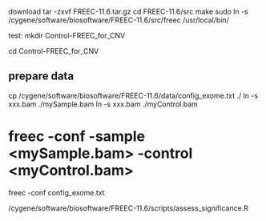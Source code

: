 download 
tar -zxvf FREEC-11.6.tar.gz
cd FREEC-11.6/src
make
sudo ln -s /cygene/software/biosoftware/FREEC-11.6/src/freec /usr/local/bin/

test:
mkdir Control-FREEC_for_CNV

cd Control-FREEC_for_CNV

## prepare data
cp /cygene/software/biosoftware/FREEC-11.6/data/config_exome.txt ./
ln -s xxx.bam ./mySample.bam
ln -s xxx.bam ./myControl.bam

####
# freec -conf <config file> -sample <mySample.bam> -control <myControl.bam>
freec -conf config_exome.txt


/cygene/software/biosoftware/FREEC-11.6/scripts/assess_significance.R
